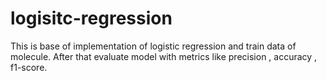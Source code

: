 # logisitc-regression
This is base of implementation of logistic regression and train data of molecule. After that evaluate model with metrics like precision , accuracy , f1-score.
